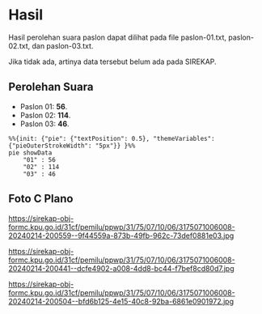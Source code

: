 # Hasil

Hasil perolehan suara paslon dapat dilihat pada file paslon-01.txt, paslon-02.txt, dan paslon-03.txt.

Jika tidak ada, artinya data tersebut belum ada pada SIREKAP.

## Perolehan Suara

 * Paslon 01: **56**.
 * Paslon 02: **114**.
 * Paslon 03: **46**.

```mermaid
%%{init: {"pie": {"textPosition": 0.5}, "themeVariables": {"pieOuterStrokeWidth": "5px"}} }%%
pie showData
    "01" : 56
    "02" : 114
    "03" : 46
```
## Foto C Plano

https://sirekap-obj-formc.kpu.go.id/31cf/pemilu/ppwp/31/75/07/10/06/3175071006008-20240214-200559--9f44559a-873b-49fb-962c-73def0881e03.jpg

https://sirekap-obj-formc.kpu.go.id/31cf/pemilu/ppwp/31/75/07/10/06/3175071006008-20240214-200441--dcfe4902-a008-4dd8-bc44-f7bef8cd80d7.jpg

https://sirekap-obj-formc.kpu.go.id/31cf/pemilu/ppwp/31/75/07/10/06/3175071006008-20240214-200504--bfd6b125-4e15-40c8-92ba-6861e0901972.jpg
